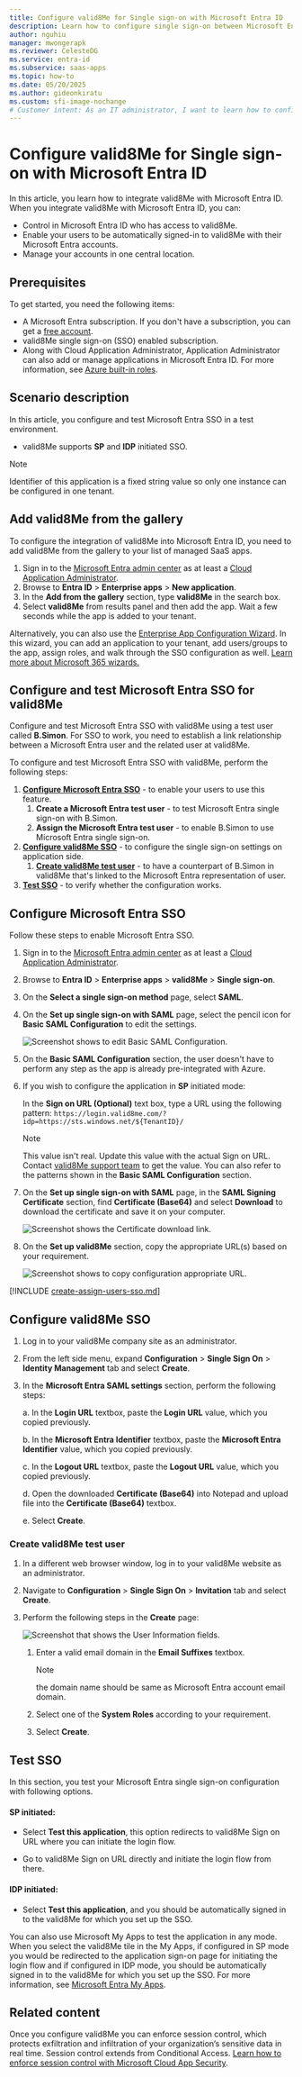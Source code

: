 ```yaml
---
title: Configure valid8Me for Single sign-on with Microsoft Entra ID
description: Learn how to configure single sign-on between Microsoft Entra ID and valid8Me.
author: nguhiu
manager: mwongerapk
ms.reviewer: CelesteDG
ms.service: entra-id
ms.subservice: saas-apps
ms.topic: how-to
ms.date: 05/20/2025
ms.author: gideonkiratu
ms.custom: sfi-image-nochange
# Customer intent: As an IT administrator, I want to learn how to configure single sign-on between Microsoft Entra ID and valid8Me so that I can control who has access to valid8Me, enable automatic sign-in with Microsoft Entra accounts, and manage my accounts in one central location.
---
```


# Configure valid8Me for Single sign-on with Microsoft Entra ID

In this article,  you learn how to integrate valid8Me with Microsoft Entra ID. When you integrate valid8Me with Microsoft Entra ID, you can:

* Control in Microsoft Entra ID who has access to valid8Me.
* Enable your users to be automatically signed-in to valid8Me with their Microsoft Entra accounts.
* Manage your accounts in one central location.

## Prerequisites

To get started, you need the following items:

* A Microsoft Entra subscription. If you don't have a subscription, you can get a [free account](https://azure.microsoft.com/free/).
* valid8Me single sign-on (SSO) enabled subscription.
* Along with Cloud Application Administrator, Application Administrator can also add or manage applications in Microsoft Entra ID.
For more information, see [Azure built-in roles](~/identity/role-based-access-control/permissions-reference.md).

## Scenario description

In this article,  you configure and test Microsoft Entra SSO in a test environment.

* valid8Me supports **SP** and **IDP** initiated SSO.

> [!NOTE]
> Identifier of this application is a fixed string value so only one instance can be configured in one tenant.

## Add valid8Me from the gallery

To configure the integration of valid8Me into Microsoft Entra ID, you need to add valid8Me from the gallery to your list of managed SaaS apps.

1. Sign in to the [Microsoft Entra admin center](https://entra.microsoft.com) as at least a [Cloud Application Administrator](~/identity/role-based-access-control/permissions-reference.md#cloud-application-administrator).
1. Browse to **Entra ID** > **Enterprise apps** > **New application**.
1. In the **Add from the gallery** section, type **valid8Me** in the search box.
1. Select **valid8Me** from results panel and then add the app. Wait a few seconds while the app is added to your tenant.

 Alternatively, you can also use the [Enterprise App Configuration Wizard](https://portal.office.com/AdminPortal/home?Q=Docs#/azureadappintegration). In this wizard, you can add an application to your tenant, add users/groups to the app, assign roles, and walk through the SSO configuration as well. [Learn more about Microsoft 365 wizards.](/microsoft-365/admin/misc/azure-ad-setup-guides)

<a name='configure-and-test-azure-ad-sso-for-valid8me'></a>

## Configure and test Microsoft Entra SSO for valid8Me

Configure and test Microsoft Entra SSO with valid8Me using a test user called **B.Simon**. For SSO to work, you need to establish a link relationship between a Microsoft Entra user and the related user at valid8Me.

To configure and test Microsoft Entra SSO with valid8Me, perform the following steps:

1. **[Configure Microsoft Entra SSO](#configure-azure-ad-sso)** - to enable your users to use this feature.
    1. **Create a Microsoft Entra test user** - to test Microsoft Entra single sign-on with B.Simon.
    1. **Assign the Microsoft Entra test user** - to enable B.Simon to use Microsoft Entra single sign-on.
1. **[Configure valid8Me SSO](#configure-valid8me-sso)** - to configure the single sign-on settings on application side.
    1. **[Create valid8Me test user](#create-valid8me-test-user)** - to have a counterpart of B.Simon in valid8Me that's linked to the Microsoft Entra representation of user.
1. **[Test SSO](#test-sso)** - to verify whether the configuration works.

<a name='configure-azure-ad-sso'></a>

## Configure Microsoft Entra SSO

Follow these steps to enable Microsoft Entra SSO.

1. Sign in to the [Microsoft Entra admin center](https://entra.microsoft.com) as at least a [Cloud Application Administrator](~/identity/role-based-access-control/permissions-reference.md#cloud-application-administrator).
1. Browse to **Entra ID** > **Enterprise apps** > **valid8Me** > **Single sign-on**.
1. On the **Select a single sign-on method** page, select **SAML**.
1. On the **Set up single sign-on with SAML** page, select the pencil icon for **Basic SAML Configuration** to edit the settings.

    ![Screenshot shows to edit Basic SAML Configuration.](common/edit-urls.png "Basic Configuration")

1. On the **Basic SAML Configuration** section, the user doesn't have to perform any step as the app is already pre-integrated with Azure.

1. If you wish to configure the application in **SP** initiated mode:

    In the **Sign on URL (Optional)** text box, type a URL using the following pattern:
    `https://login.valid8me.com/?idp=https://sts.windows.net/${TenantID}/`

    > [!Note]
    > This value isn't real. Update this value with the actual Sign on URL. Contact [valid8Me support team](mailto:support@valid8me.com) to get the value. You can also refer to the patterns shown in the **Basic SAML Configuration** section.

1. On the **Set up single sign-on with SAML** page, in the **SAML Signing Certificate** section,  find **Certificate (Base64)** and select **Download** to download the certificate and save it on your computer.

    ![Screenshot shows the Certificate download link.](common/certificatebase64.png "Certificate")

1. On the **Set up valid8Me** section, copy the appropriate URL(s) based on your requirement.

	![Screenshot shows to copy configuration appropriate URL.](common/copy-configuration-urls.png "Metadata")  

<a name='create-an-azure-ad-test-user'></a>

[!INCLUDE [create-assign-users-sso.md](~/identity/saas-apps/includes/create-assign-users-sso.md)]

## Configure valid8Me SSO

1. Log in to your valid8Me company site as an administrator.

1. From the left side menu, expand **Configuration** >  **Single Sign On** > **Identity Management** tab and select **Create**.

1. In the **Microsoft Entra SAML settings** section, perform the following steps:

    a. In the **Login URL** textbox, paste the **Login URL** value, which you copied previously.

    b. In the **Microsoft Entra Identifier** textbox, paste the **Microsoft Entra Identifier** value, which you copied previously.

    c. In the **Logout URL** textbox, paste the **Logout URL** value, which you copied previously.

    d. Open the downloaded **Certificate (Base64)** into Notepad and upload file into the **Certificate (Base64)** textbox.

    e. Select **Create**.

### Create valid8Me test user

1. In a different web browser window, log in to your valid8Me website as an administrator.

1. Navigate to **Configuration** >  **Single Sign On** > **Invitation** tab and select **Create**. 
    
1. Perform the following steps in the **Create** page:

    ![Screenshot that shows the User Information fields.](./media/valid8me-tutorial/user.png "User Information")

    1. Enter a valid email domain in the **Email Suffixes** textbox.
    
        > [!Note]
        > the domain name should be same as Microsoft Entra account email domain.

    1. Select one of the **System Roles** according to your requirement.

    1. Select **Create**.

## Test SSO 

In this section, you test your Microsoft Entra single sign-on configuration with following options. 

#### SP initiated:

* Select **Test this application**, this option redirects to valid8Me Sign on URL where you can initiate the login flow.  

* Go to valid8Me Sign on URL directly and initiate the login flow from there.

#### IDP initiated:

* Select **Test this application**, and you should be automatically signed in to the valid8Me for which you set up the SSO. 

You can also use Microsoft My Apps to test the application in any mode. When you select the valid8Me tile in the My Apps, if configured in SP mode you would be redirected to the application sign-on page for initiating the login flow and if configured in IDP mode, you should be automatically signed in to the valid8Me for which you set up the SSO. For more information, see [Microsoft Entra My Apps](/azure/active-directory/manage-apps/end-user-experiences#azure-ad-my-apps).

## Related content

Once you configure valid8Me you can enforce session control, which protects exfiltration and infiltration of your organization’s sensitive data in real time. Session control extends from Conditional Access. [Learn how to enforce session control with Microsoft Cloud App Security](/cloud-app-security/proxy-deployment-aad).
